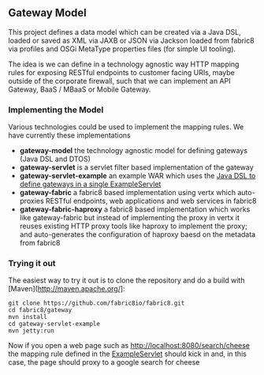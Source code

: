 ## Gateway Model

This project defines a data model which can be created via a Java DSL, loaded or saved as XML via JAXB or JSON via Jackson loaded from fabric8 via profiles and OSGi MetaType properties files (for simple UI tooling).

The idea is we can define in a technology agnostic way HTTP mapping rules for exposing RESTful endpoints to customer facing URIs, maybe outside of the corporate firewall, such that we can implement an API Gateway, BaaS / MBaaS or Mobile Gateway.

### Implementing the Model

Various technologies could be used to implement the mapping rules. We have currently these implementations

* **gateway-model** the technology agnostic model for defining gateways (Java DSL and DTOS)
* **gateway-servlet** is a servlet filter based implementation of the gateway
* **gateway-servlet-example** an example WAR which uses the [Java DSL to define gateways in a single ExampleServlet](https://github.com/fabric8io/fabric8/blob/master/gateway/gateway-servlet-example/src/main/java/io/fabric8/gateway/example/ExampleServlet.java#L38)
* **gateway-fabric** a fabric8 based implementation using vertx which auto-proxies RESTful endpoints, web applications and web services in fabric8
* **gateway-fabric-haproxy** a fabric8 based implementation which works like gateway-fabric but instead of implementing the proxy in vertx it reuses existing HTTP proxy tools like haproxy to implement the proxy; and auto-generates the configuration of haproxy baesd on the metadata from fabric8

### Trying it out

The easiest way to try it out is to clone the repository and do a build with [Maven](http://maven.apache.org/]:

    git clone https://github.com/fabric8io/fabric8.git
    cd fabric8/gateway
    mvn install
    cd gateway-servlet-example
    mvn jetty:run

Now if you open a web page such as [http://localhost:8080/search/cheese](http://localhost:8080/search/cheese) the mapping rule defined in the [ExampleServlet](https://github.com/fabric8io/fabric8/blob/micro-service/gateway/gateway-servlet-example/src/main/java/io/fabric8/gateway/example/ExampleServlet.java#L38) should kick in and, in this case, the page should proxy to a google search for cheese


